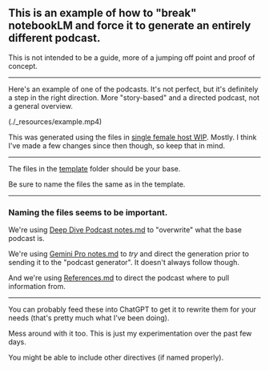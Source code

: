 ## This is an example of how to "break" notebookLM and force it to generate an entirely different podcast.

This is not intended to be a guide, more of a jumping off point and proof of concept.

---

Here's an example of one of the podcasts. It's not perfect, but it's definitely a step in the right direction. More "story-based" and a directed podcast, not a general overview.

(./_resources/example.mp4)

This was generated using the files in [single female host WIP](<single female host WIP>). Mostly. I think I've made a few changes since then though, so keep that in mind.

---

The files in the [template](template) folder should be your base.

Be sure to name the files the same as in the template.

---

### Naming the files seems to be important.

We're using [Deep Dive Podcast notes.md](<template/Deep Dive Podcast notes.md>) to "overwrite" what the base podcast is.

We're using [Gemini Pro notes.md](<template/Gemini Pro notes.md>) to *try* and direct the generation prior to sending it to the "podcast generator". It doesn't always follow though.

And we're using [References.md](template/References.md) to direct the podcast where to pull information from.

---

You can probably feed these into ChatGPT to get it to rewrite them for your needs (that's pretty much what I've been doing).

Mess around with it too. This is just my experimentation over the past few days.

You might be able to include other directives (if named properly).
